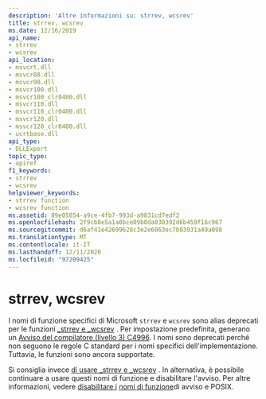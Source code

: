 ```yaml
---
description: 'Altre informazioni su: strrev, wcsrev'
title: strrev, wcsrev
ms.date: 12/16/2019
api_name:
- strrev
- wcsrev
api_location:
- msvcrt.dll
- msvcr80.dll
- msvcr90.dll
- msvcr100.dll
- msvcr100_clr0400.dll
- msvcr110.dll
- msvcr110_clr0400.dll
- msvcr120.dll
- msvcr120_clr0400.dll
- ucrtbase.dll
api_type:
- DLLExport
topic_type:
- apiref
f1_keywords:
- strrev
- wcsrev
helpviewer_keywords:
- strrev function
- wcsrev function
ms.assetid: 89e05854-a9ce-4fb7-993d-a9831cd7edf2
ms.openlocfilehash: 2f9cb8e5a1a0bce09b0da030392d6b459f16c967
ms.sourcegitcommit: d6af41e42699628c3e2e6063ec7b03931a49a098
ms.translationtype: MT
ms.contentlocale: it-IT
ms.lasthandoff: 12/11/2020
ms.locfileid: "97209425"
---
```

# <a name="strrev-wcsrev"></a>strrev, wcsrev

I nomi di funzione specifici di Microsoft `strrev` e `wcsrev` sono alias deprecati per le funzioni [_strrev e _wcsrev](strrev-wcsrev-mbsrev-mbsrev-l.md) . Per impostazione predefinita, generano un [Avviso del compilatore (livello 3) C4996](../../error-messages/compiler-warnings/compiler-warning-level-3-c4996.md). I nomi sono deprecati perché non seguono le regole C standard per i nomi specifici dell'implementazione. Tuttavia, le funzioni sono ancora supportate.

Si consiglia invece [di usare _strrev e _wcsrev](strrev-wcsrev-mbsrev-mbsrev-l.md) . In alternativa, è possibile continuare a usare questi nomi di funzione e disabilitare l'avviso. Per altre informazioni, vedere [disabilitare i](../../error-messages/compiler-warnings/compiler-warning-level-3-c4996.md#turn-off-the-warning) [nomi di funzione](../../error-messages/compiler-warnings/compiler-warning-level-3-c4996.md#posix-function-names)di avviso e POSIX.
